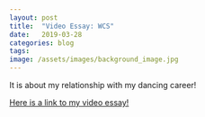 ```yaml
---
layout: post
title:  "Video Essay: WCS"
date:   2019-03-28
categories: blog
tags:
image: /assets/images/background_image.jpg
---
```


It is about my relationship with my dancing career! 

[Here is a link to my video essay!][Video]

[Video]:https://youtu.be/A5v2UHshLz0